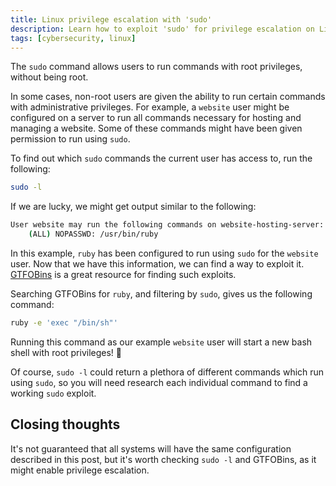 ```yaml
---
title: Linux privilege escalation with 'sudo'
description: Learn how to exploit 'sudo' for privilege escalation on Linux.
tags: [cybersecurity, linux]
---
```


The `sudo` command allows users to run commands with root privileges, without being root.

In some cases, non-root users are given the ability to run certain commands with administrative privileges. For example, a `website` user might be configured on a server to run all commands necessary for hosting and managing a website. Some of these commands might have been given permission to run using `sudo`.

To find out which `sudo` commands the current user has access to, run the following:

```sh
sudo -l
```

If we are lucky, we might get output similar to the following:

```sh
User website may run the following commands on website-hosting-server:
    (ALL) NOPASSWD: /usr/bin/ruby
```

In this example, `ruby` has been configured to run using `sudo` for the `website` user. Now that we have this information, we can find a way to exploit it. [GTFOBins](https://gtfobins.github.io/?ref=inkyvoxel.com) is a great resource for finding such exploits.

Searching GTFOBins for `ruby`, and filtering by `sudo`, gives us the following command:

```sh
ruby -e 'exec "/bin/sh"'
```

Running this command as our example `website` user will start a new bash shell with root privileges! 🎉

Of course, `sudo -l` could return a plethora of different commands which run using `sudo`, so you will need research each individual command to find a working `sudo` exploit.

## Closing thoughts

It's not guaranteed that all systems will have the same configuration described in this post, but it's worth checking `sudo -l` and GTFOBins, as it might enable privilege escalation.
